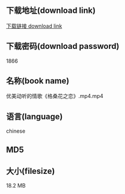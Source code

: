 ## 下载地址(download link)
[下载链接 download link](https://voluble-croquembouche-d321dc.netlify.app/?s=%E4%BC%98%E7%BE%8E%E5%8A%A8%E5%90%AC%E7%9A%84%E6%83%85%E6%AD%8C%E3%80%8A%E6%A0%BC%E6%A1%91%E8%8A%B1%E4%B9%8B%E6%81%8B%E3%80%8B.mp4)

## 下载密码(download password)
1866

## 名称(book name)
优美动听的情歌《格桑花之恋》.mp4.mp4

## 语言(language)
chinese

## MD5


## 大小(filesize)
18.2 MB

